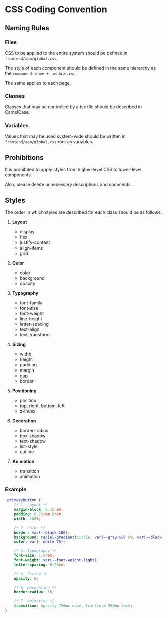# CSS Coding Convention

## Naming Rules

### Files

CSS to be applied to the entire system should be defined in `frontend/app/global.css`.

The style of each component should be defined in the same hierarchy as the `component-name + .module.css`.

The same applies to each page.

### Classes

Classes that may be controlled by a tsx file should be described in CamelCase.

### Variables

Values that may be used system-wide should be written in `frontend/app/global.css`:root as variables.

## Prohibitions

It is prohibited to apply styles from higher-level CSS to lower-level components.

Also, please delete unnecessary descriptions and comments.

## Styles

The order in which styles are described for each class should be as follows.

1. **Layout**

    - display
    - flex
    - justify-content
    - align-items
    - grid

2. **Color**

    - color
    - background
    - opacity

3. **Typography**

    - font-family
    - font-size
    - font-weight
    - line-height
    - letter-spacing
    - text-align
    - text-transform

4. **Sizing**

    - width
    - height
    - padding
    - margin
    - gap
    - border

5. **Positioning**

    - position
    - top, right, bottom, left
    - z-index

6. **Decoration**

    - border-radius
    - box-shadow
    - text-shadow
    - list-style
    - outline

7. **Animation**

    - transition
    - animation

### Example

```css
.primaryButton {
    /* 1. Layout */
    margin-block: 0.75rem;
    padding: 0.75rem 5rem;
    width: 100%;

    /* 2. Color */
    border: var(--black-100);
    background: radial-gradient(circle, var(--gray-50) 0%, var(--black-100) 100%);
    color: var(--white-75);

    /* 3. Typography */
    font-size: 1.5rem;
    font-weight: var(--font-weight-light);
    letter-spacing: 0.25em;

    /* 4. Sizing */
    opacity: 0;

    /* 6. Decoration */
    border-radius: 5%;

    /* 7. Animation */
    transition: opacity 750ms ease, transform 500ms ease;
}
```
